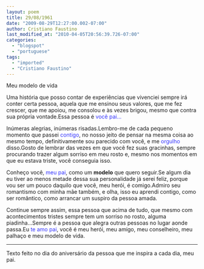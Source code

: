 ```yaml
---
layout: poem
title: 29/08/1961
date: "2009-08-29T12:27:00.002-07:00"
author: Cristiano Faustino
last_modified_at: "2010-04-05T20:56:39.726-07:00"
categories:
  - "blogspot"
  - "portuguese"
tags:
  - "imported"
  - "Cristiano Faustino"
---
```


Meu modelo de vida

Uma história que posso contar de experiências que vivenciei sempre irá conter certa pessoa, aquela que me ensinou seus valores, que me fez crescer, que me apoiou, me consolou e às vezes brigou, mesmo que contra sua própria vontade.Essa pessoa é <span style="color: rgb(51, 51, 255);">você pai...</span>

Inúmeras alegrias, inúmeras risadas.Lembro-me de cada pequeno momento que passei <span style="color: rgb(51, 51, 255);">contigo</span>, no nosso jeito de pensar na mesma coisa ao mesmo tempo, definitivamente sou parecido com você, e me <span style="color: rgb(51, 51, 255);">orgulho</span> disso.Gosto de lembrar das vezes em que você fez suas gracinhas, sempre procurando trazer algum sorriso em meu rosto e, mesmo nos momentos em que eu estava triste, você conseguia isso.

Conheço você, <span style="color: rgb(51, 51, 255);">meu pai</span>, como um <span style="font-weight: bold;">modelo</span> que quero seguir.Se algum dia eu tiver ao menos metade dessa sua personalidade já serei feliz, porque vou ser um pouco daquilo que você, meu herói, é comigo.Admiro seu romantismo com minha mãe também, e olha, isso eu aprendi contigo, como ser romântico, como arrancar um suspiro da pessoa amada.

Continue sempre assim, essa pessoa que acima de tudo, que mesmo com acontecimentos tristes sempre tem um sorriso no rosto, alguma piadinha...Sempre é a pessoa que alegra outras pessoas no lugar aonde passa.Eu <span style="color: rgb(51, 51, 255);">te amo pai</span>, você é meu herói, meu amigo, meu conselheiro, meu palhaço e meu modelo de vida.

---

Texto feito no dia do aniversário da pessoa que me inspira a cada dia, meu pai.